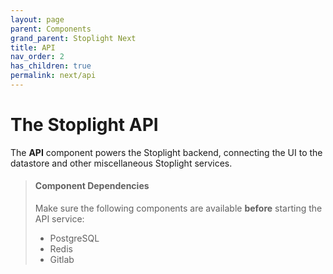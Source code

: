 ```yaml
---
layout: page
parent: Components
grand_parent: Stoplight Next
title: API
nav_order: 2
has_children: true
permalink: next/api
---
```


# The Stoplight API

The **API** component powers the Stoplight backend, connecting the UI to the
datastore and other miscellaneous Stoplight services.

> #### Component Dependencies
>
> Make sure the following components are available **before** starting the API
> service:
>
> - PostgreSQL
> - Redis
> - Gitlab
